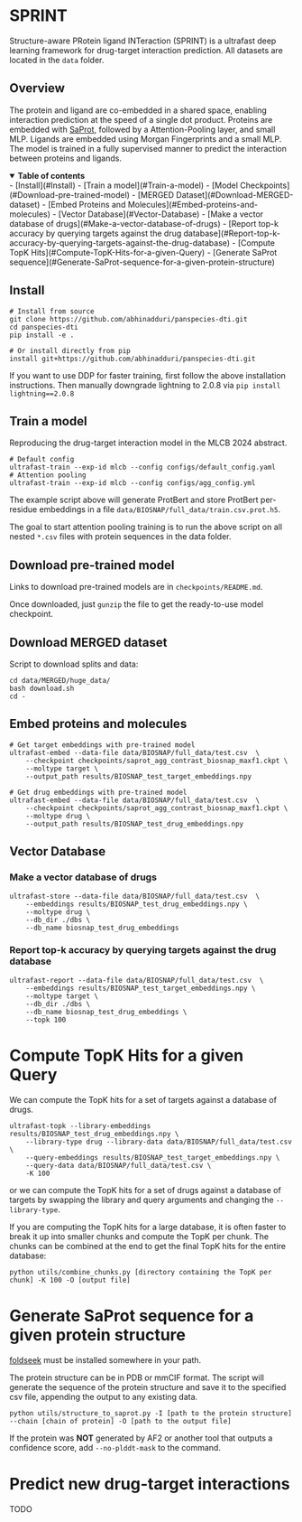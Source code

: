 # SPRINT
Structure-aware PRotein ligand INTeraction (SPRINT) is a ultrafast deep learning framework for drug-target interaction prediction.
All datasets are located in the `data` folder.

## Overview
The protein and ligand are co-embedded in a shared space, enabling interaction prediction at the speed of a single dot product.
Proteins are embedded with [SaProt](https://github.com/westlake-repl/SaProt), followed by a Attention-Pooling layer, and small MLP. Ligands are embedded using Morgan Fingerprints and a small MLP.
The model is trained in a fully supervised manner to predict the interaction between proteins and ligands.

<details open><summary><b>Table of contents</b></summary>
- [Install](#Install)
- [Train a model](#Train-a-model)
- [Model Checkpoints](#Download-pre-trained-model)
- [MERGED Dataset](#Download-MERGED-dataset)
- [Embed Proteins and Molecules](#Embed-proteins-and-molecules)
- [Vector Database](#Vector-Database)
    - [Make a vector database of drugs](#Make-a-vector-database-of-drugs)
    - [Report top-k accuracy by querying targets against the drug database](#Report-top-k-accuracy-by-querying-targets-against-the-drug-database)
- [Compute TopK Hits](#Compute-TopK-Hits-for-a-given-Query)
- [Generate SaProt sequence](#Generate-SaProt-sequence-for-a-given-protein-structure)
</details>

## Install
```
# Install from source
git clone https://github.com/abhinadduri/panspecies-dti.git
cd panspecies-dti
pip install -e .

# Or install directly from pip
install git+https://github.com/abhinadduri/panspecies-dti.git
```
If you want to use DDP for faster training, first follow the above installation instructions.
Then manually downgrade lightning to 2.0.8 via `pip install lightning==2.0.8`

## Train a model
Reproducing the drug-target interaction model in the MLCB 2024 abstract.
```
# Default config
ultrafast-train --exp-id mlcb --config configs/default_config.yaml
# Attention pooling
ultrafast-train --exp-id mlcb --config configs/agg_config.yml
```

The example script above will generate ProtBert and store ProtBert per-residue embeddings in a file `data/BIOSNAP/full_data/train.csv.prot.h5`.

The goal to start attention pooling training is to run the above script on all nested `*.csv` files with protein sequences in the data folder.

## Download pre-trained model
Links to download pre-trained models are in `checkpoints/README.md`.

Once downloaded, just `gunzip` the file to get the ready-to-use model checkpoint.

## Download MERGED dataset
Script to download splits and data:
```
cd data/MERGED/huge_data/
bash download.sh
cd -
```

## Embed proteins and molecules
```
# Get target embeddings with pre-trained model
ultrafast-embed --data-file data/BIOSNAP/full_data/test.csv  \
    --checkpoint checkpoints/saprot_agg_contrast_biosnap_maxf1.ckpt \
    --moltype target \ 
    --output_path results/BIOSNAP_test_target_embeddings.npy

# Get drug embeddings with pre-trained model
ultrafast-embed --data-file data/BIOSNAP/full_data/test.csv  \
    --checkpoint checkpoints/saprot_agg_contrast_biosnap_maxf1.ckpt \
    --moltype drug \ 
    --output_path results/BIOSNAP_test_drug_embeddings.npy
```
## Vector Database
### Make a vector database of drugs
```
ultrafast-store --data-file data/BIOSNAP/full_data/test.csv  \
    --embeddings results/BIOSNAP_test_drug_embeddings.npy \
    --moltype drug \
    --db_dir ./dbs \
    --db_name biosnap_test_drug_embeddings
```

### Report top-k accuracy by querying targets against the drug database
```
ultrafast-report --data-file data/BIOSNAP/full_data/test.csv  \
    --embeddings results/BIOSNAP_test_target_embeddings.npy \
    --moltype target \
    --db_dir ./dbs \
    --db_name biosnap_test_drug_embeddings \
    --topk 100
```

# Compute TopK Hits for a given Query
We can compute the TopK hits for a set of targets against a database of drugs.
```
ultrafast-topk --library-embeddings results/BIOSNAP_test_drug_embeddings.npy \
    --library-type drug --library-data data/BIOSNAP/full_data/test.csv \
    --query-embeddings results/BIOSNAP_test_target_embeddings.npy \
    --query-data data/BIOSNAP/full_data/test.csv \
    -K 100
```
or we can compute the TopK hits for a set of drugs against a database of targets by swapping the library and query arguments and changing the `--library-type`.

If you are computing the TopK hits for a large database, it is often faster to break it up into smaller chunks and compute the TopK per chunk. The chunks can be combined at the end to get the final TopK hits for the entire database:
```
python utils/combine_chunks.py [directory containing the TopK per chunk] -K 100 -O [output file]
```

# Generate SaProt sequence for a given protein structure
[foldseek](https://github.com/steineggerlab/foldseek) must be installed somewhere in your path.

The protein structure can be in PDB or mmCIF format. The script will generate the sequence of the protein structure and save it to the specified csv file, appending the output to any existing data.
``` 
python utils/structure_to_saprot.py -I [path to the protein structure] --chain [chain of protein] -O [path to the output file]
```
If the protein was **NOT** generated by AF2 or another tool that outputs a confidence score, add `--no-plddt-mask` to the command.

# Predict new drug-target interactions
TODO
